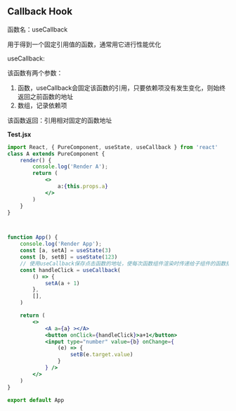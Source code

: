 ## Callback Hook

函数名：useCallback

用于得到一个固定引用值的函数，通常用它进行性能优化

useCallback:

该函数有两个参数：

1. 函数，useCallback会固定该函数的引用，只要依赖项没有发生变化，则始终返回之前函数的地址
2. 数组，记录依赖项

该函数返回：引用相对固定的函数地址


**Test.jsx**
```jsx
import React, { PureComponent, useState, useCallback } from 'react'
class A extends PureComponent {
    render() {
        console.log('Render A');
        return (
            <>
                a:{this.props.a}
            </>
        )
    }
}



function App() {
    console.log('Render App');
    const [a, setA] = useState(3)
    const [b, setB] = useState(123)
    // 使用useCallback保存点击函数的地址，使每次函数组件渲染时传递给子组件的函数指向同一地址
    const handleClick = useCallback(
        () => {
            setA(a + 1)
        },
        [],
    )

    return (
        <>
            <A a={a} ></A>
            <button onClick={handleClick}>a+1</button>
            <input type="number" value={b} onChange={
                (e) => {
                    setB(e.target.value)
                }
            } />
        </>
    )
}

export default App
```